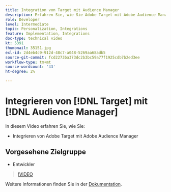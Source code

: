 ```yaml
---
title: Integration von Target mit Audience Manager
description: Erfahren Sie, wie Sie Adobe Target mit Adobe Audience Manager integrieren.
role: Developer
level: Intermediate
topic: Personalization, Integrations
feature: Implementation, Integrations
doc-type: technical video
kt: 5391
thumbnail: 35151.jpg
exl-id: 2d4eb4c9-912d-48c7-a048-5269aa68adb5
source-git-commit: fcd2273ba373dc2b3bc59a77f1925cdb7b2ed3ee
workflow-type: tm+mt
source-wordcount: '43'
ht-degree: 2%

---
```


# Integrieren von [!DNL Target] mit [!DNL Audience Manager]

In diesem Video erfahren Sie, wie Sie:

* Integrieren von Adobe Target mit Adobe Audience Manager

## Vorgesehene Zielgruppe

* Entwickler

>[!VIDEO](https://video.tv.adobe.com/v/35151/?quality=12)

Weitere Informationen finden Sie in der [Dokumentation](https://experienceleague.adobe.com/docs/audience-manager/user-guide/implementation-integration-guides/integration-other-solutions/aam-target-integration.html?lang=de).
